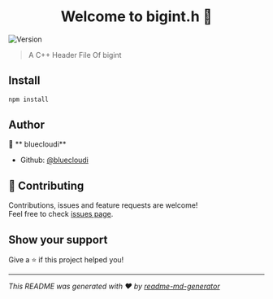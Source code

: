 <h1 align="center">Welcome to bigint.h 👋</h1>
<p>
  <img alt="Version" src="https://img.shields.io/badge/version-1.0.0-blue.svg?cacheSeconds=2592000" />
</p>

>  A  C++  Header  File  Of  bigint

## Install

```sh
npm install
```

## Author

👤 ** bluecloudi**

* Github: [@bluecloudi](https://github.com/bluecloudi)

## 🤝 Contributing

Contributions, issues and feature requests are welcome!<br />Feel free to check [issues page](https://github.com/bluecloudi/bigint.h/issues).

## Show your support

Give a ⭐️ if this project helped you!

***
_This README was generated with ❤️ by [readme-md-generator](https://github.com/kefranabg/readme-md-generator)_